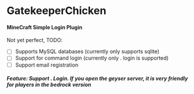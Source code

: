 # GatekeeperChicken
#### MineCraft Simple Login Plugin
Not yet perfect, TODO:
- [ ] Supports MySQL databases (currently only supports sqlite)
- [ ] Support for command login (currently only . login is supported)
- [ ] Support email registration
##### Feature: Support . Login. If you open the geyser server, it is very friendly for players in the bedrock version
